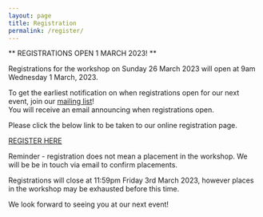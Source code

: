 ```yaml
---
layout: page
title: Registration
permalink: /register/
---
```



** REGISTRATIONS OPEN 1 MARCH 2023! **

Registrations for the workshop on Sunday 26 March 2023 will open at 9am Wednesday 1 March, 2023.

To get the earliest notification on when registrations open for our next event, join our [mailing list][mail]!\
You will receive an email announcing when registrations open.


Please click the below link to be taken to our online registration page.

[REGISTER HERE][register]

Reminder - registration does not mean a placement in the workshop. We will be be in touch via email to confirm placements.

Registrations will close at 11:59pm Friday 3rd March 2023, however places in the workshop may be exhausted before this time.

[register]:https://canberra.gpn.rocks


[mail]:https://docs.google.com/forms/viewform?bc=transparent&embedded=true&f=%2522Lucida%2BGrande%2522%252C%2522Lucida%2BSans%2BUnicode%2522%252CArial%252Csans-serif&hl=en_GB&htc=%2523666666&id=13nTEojQRFfwiSdH_F57uU39IeOvI2xKvVUz5ZOzsXdc&lc=%25230000cc&pli=1&tc=%2523000000&ttl=0
We look forward to seeing you at our next event!
